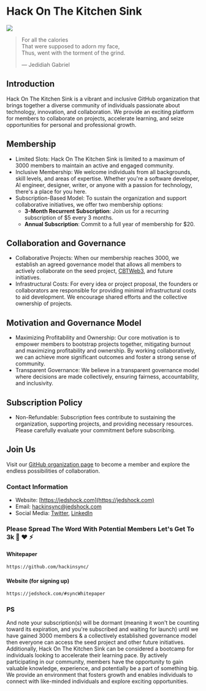 # Hack On The Kitchen Sink

<img src="https://raw.githubusercontent.com/hackinsync/.github/main/Symbol.png" style="text-align: center; display: block; margin: auto">

> For all the calories<br>
> That were supposed to adorn my face,<br>
> Thus, went with the torment of the grind.<br>
>
> — Jedidiah Gabriel

## Introduction

Hack On The Kitchen Sink is a vibrant and inclusive GitHub organization that brings together a diverse community of individuals passionate about technology, innovation, and collaboration. We provide an exciting platform for members to collaborate on projects, accelerate learning, and seize opportunities for personal and professional growth.

## Membership

- Limited Slots: Hack On The Kitchen Sink is limited to a maximum of 3000 members to maintain an active and engaged community.
- Inclusive Membership: We welcome individuals from all backgrounds, skill levels, and areas of expertise. Whether you're a software developer, AI engineer, designer, writer, or anyone with a passion for technology, there's a place for you here.
- Subscription-Based Model: To sustain the organization and support collaborative initiatives, we offer two membership options:
  - **3-Month Recurrent Subscription**: Join us for a recurring subscription of $5 every 3 months.
  - **Annual Subscription**: Commit to a full year of membership for $20.

## Collaboration and Governance

- Collaborative Projects: When our membership reaches 3000, we establish an agreed governance model that allows all members to actively collaborate on the seed project, <a href="https://jedshock.com#CBTWeb3" target="_blank">CBTWeb3<a/>, and future initiatives.
- Infrastructural Costs: For every idea or project proposal, the founders or collaborators are responsible for providing minimal infrastructural costs to aid development. We encourage shared efforts and the collective ownership of projects.

## Motivation and Governance Model

- Maximizing Profitability and Ownership: Our core motivation is to empower members to bootstrap projects together, mitigating burnout and maximizing profitability and ownership. By working collaboratively, we can achieve more significant outcomes and foster a strong sense of community.
- Transparent Governance: We believe in a transparent governance model where decisions are made collectively, ensuring fairness, accountability, and inclusivity.

## Subscription Policy

- Non-Refundable: Subscription fees contribute to sustaining the organization, supporting projects, and providing necessary resources. Please carefully evaluate your commitment before subscribing.

## Join Us

Visit our [GitHub organization page](https://jedshock.com/#syncWhitepaper) to become a member and explore the endless possibilities of collaboration.

### Contact Information
- Website: [https://jedshock.com](https://jedshock.com)
- Email: [hackinsync@jedshock.com](mailto:hackinsync@jedshock.com)
- Social Media: [Twitter](https://twitter.com/hackinsync), [LinkedIn](https://linkedin.com/company/hackinsync)

### Please Spread The Word With Potential Members Let's Get To 3k 🚀 ❤ ⚡
#### Whitepaper
```html
https://github.com/hackinsync/
```
#### Website (for signing up)
```html
https://jedshock.com/#syncWhitepaper
```
### PS
And note your subscription(s) will be dormant (meaning it won't be counting toward its expiration, and you're subscribed and waiting for launch) until we have gained 3000 members & a collectively established governance model then everyone can access the seed project and other future initiatives.
Additionally, Hack On The Kitchen Sink can be considered a bootcamp for individuals looking to accelerate their learning pace. By actively participating in our community, members have the opportunity to gain valuable knowledge, experience, and potentially be a part of something big. We provide an environment that fosters growth and enables individuals to connect with like-minded individuals and explore exciting opportunities.

